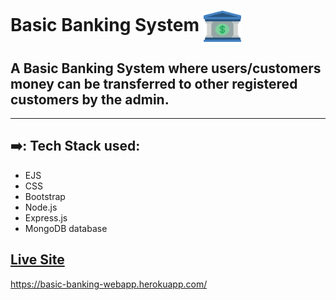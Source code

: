 # Basic Banking System     <img align="center" width="60" height="50" src="public/img/bank.png">
## A Basic Banking System where users/customers money can be transferred to other registered customers by the admin.
 
- - - -
## ➡️: Tech Stack used: 
- EJS       
- CSS         
- Bootstrap   
- Node.js  
- Express.js
- MongoDB database





 


## [Live Site](https://basic-banking-webapp.herokuapp.com/)
https://basic-banking-webapp.herokuapp.com/


